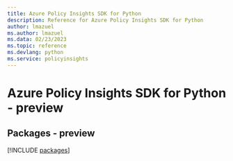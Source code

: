 ```yaml
---
title: Azure Policy Insights SDK for Python
description: Reference for Azure Policy Insights SDK for Python
author: lmazuel
ms.author: lmazuel
ms.data: 02/23/2023
ms.topic: reference
ms.devlang: python
ms.service: policyinsights
---
```

# Azure Policy Insights SDK for Python - preview
## Packages - preview
[!INCLUDE [packages](policy-insights-index.md)]